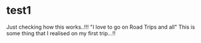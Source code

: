 # test1
Just checking how this works..!!!
"I love to go on Road Trips and all"
 This is some thing that I realised on my first trip...!!
